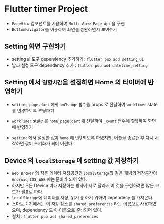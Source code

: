 # Flutter timer Project

- `PageView` 컴포넌트를 사용하여 `Multi View Page App` 을 구현
- `BottomNavigator`를 이용하여 화면을 전환하면서 보여주기

## Setting 화면 구현하기

- setting ui 도구 dependency 추가하기 : `flutter pub add setting_ui`
- 날짜 설정 도구 dependency 추가 : `flutter pub add datetime_setting`

## Setting 에서 `일할시간`을 설정하면 Home 의 타이머에 반영하기

- `setting_page.dart` 에게 `onChange` 함수를 props 로 전달하여 `workTimer` state 를 변경하도록 코딩하기
- `workTimer` state 를 `home_page.dart` 에 전달하여 `_count` 변수에 할당하여 화면에 반영하기

- `setting` 에서 설정한 값이 `home` 에 반영되도록 하였지만, 어플을 종료한 후 다시 시작하면 값이 초기화가 되어 버린다

## Device 의 `localStorage` 에 setting 값 저장하기

- `Web Brower` 의 작은 데이터 저장공간인 `localStorage`와 같은 개념의 저장공간이 `Android`, `IOS`, `WEB` 에는 준비가 되어 있다.
- 하지만 모든 Device 마다 저장하는 방식이 서로 달라서 이 것을 구현하려면 많은 코드가 필요로 하다.
- `localStorage`에 데이터를 저장, 읽기 를 하기 위하여 dependecy 를 가져온다.
- 스마트 기기에서는 이 저장 장소를 `shared_preferences` 라는 이름으로 사용하였으며, dependency 도 이 이름으로 준비되어 있다.
- 설치 : `flutter pub add shared_preferences`
